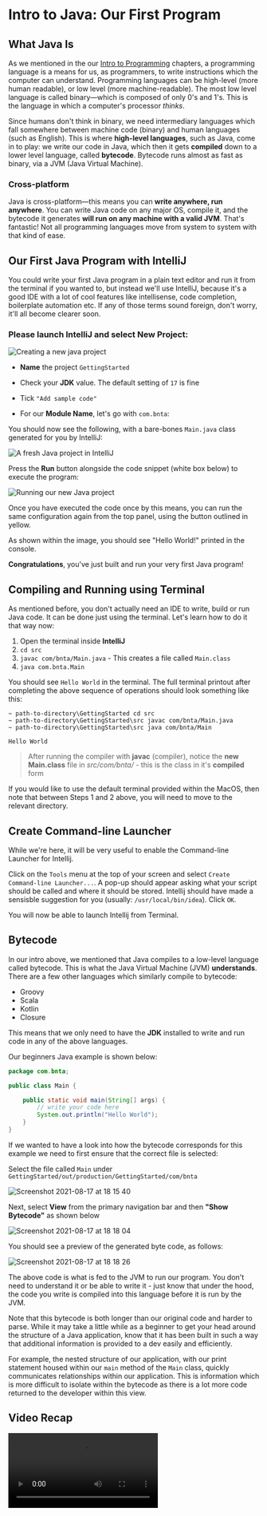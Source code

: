 # Intro to Java: Our First Program

## What Java Is
As we mentioned in the our [Intro to Programming](../../../programming_fundamentals/what_is_programming.md) chapters, a programming language is a means for us, as programmers, to write instructions which the computer can understand. Programming languages can be high-level (more human readable), or low level (more machine-readable). The most low level language is called binary—which is composed of only 0's and 1's. This is the language in which a computer's processor *thinks*.

Since humans don't think in binary, we need intermediary languages which fall somewhere between machine code (binary) and human languages (such as English). This is where **high-level languages**, such as Java, come in to play: we write our code in Java,  which then it gets **compiled** down to a lower level language, called **bytecode**. Bytecode runs almost as fast as binary, via a JVM (Java Virtual Machine). 

### Cross-platform
Java is cross-platform—this means you can **write anywhere, run anywhere**. You can write Java code on any major OS, compile it, and the bytecode it generates **will run on any machine with a valid JVM**. That's fantastic! Not all programming languages move from system to system with that kind of ease.



## Our First Java Program with IntelliJ
You could write your first Java program in a plain text editor and run it from the terminal if you wanted to, but instead we'll use IntelliJ, because it's a good IDE with a lot of cool features like intellisense, code completion, boilerplate automation etc. If any of those terms sound foreign, don't worry, it'll all become clearer soon.

### Please launch IntelliJ and select **New Project**:
![Creating a new java project](../../../assets/java/intro_to_java/create_new_project.png)

- **Name** the project `GettingStarted`

- Check your **JDK** value. The default setting of `17` is fine

- Tick `"Add sample code"`

- For our **Module Name**, let's go with `com.bnta`:

You should now see the following, with a bare-bones `Main.java` class generated for you by IntelliJ:

![A fresh Java project in IntelliJ](../../../assets/java/intro_to_java/new_project.png)

Press the **Run** button alongside the code snippet (white box below) to execute the program:

![Running our new Java project](../../../assets/java/intro_to_java/running_main.png)

Once you have executed the code once by this means, you can run the same configuration again from the top panel, using the button outlined in yellow.

As shown within the image, you should see "Hello World!" printed in the console. 

**Congratulations**, you've just built and run your very first Java program!


## Compiling and Running using **Terminal**

As mentioned before, you don't actually need an IDE to write, build or run Java code. It can be done just using the terminal. Let's learn how to do it that way now:

1. Open the terminal inside **IntelliJ**
2. `cd src`
3. `javac com/bnta/Main.java` - This creates a file called `Main.class`
4. `java com.bnta.Main`

You should see `Hello World` in the terminal. The full terminal printout after completing the above sequence of operations should look something like this:

```
~ path-to-directory\GettingStarted cd src
~ path-to-directory\GettingStarted\src javac com/bnta/Main.java
~ path-to-directory\GettingStarted\src java com/bnta/Main

Hello World 
```

> After running the compiler with **javac** (compiler), notice the **new Main.class** file in *src/com/bnta/* - this is the class in it's **compiled** form

If you would like to use the default terminal provided within the MacOS, then note that between Steps 1 and 2 above, you will need to move to the relevant directory.

## Create Command-line Launcher
While we're here, it will be very useful to enable the Command-line Launcher for Intellij. 

Click on the `Tools` menu at the top of your screen and select `Create Command-line Launcher...`. A pop-up should appear asking what your script should be called and where it should be stored. Intellij should have made a sensisble suggestion for you (usually: `/usr/local/bin/idea`).
Click `OK`.

You will now be able to launch Intellij from Terminal.

## Bytecode

In our intro above, we mentioned that Java compiles to a low-level language called bytecode. This is what the Java Virtual Machine (JVM) **understands**. There are a few other languages which similarly compile to bytecode: 

- Groovy
- Scala
- Kotlin
- Closure

This means that we only need to have the **JDK** installed to write and run code in any of the above languages.

Our beginners Java example is shown below:

```java
package com.bnta;

public class Main {

    public static void main(String[] args) {
        // write your code here
        System.out.println("Hello World");
    }
}
```

If we wanted to have a look into how the bytecode corresponds for this example we need to first ensure that the correct file is selected:

Select the file called `Main` under `GettingStarted/out/production/GettingStarted/com/bnta`

![Screenshot 2021-08-17 at 18 15 40](../../../assets/java/intro_to_java/select-main.jpg)

Next, select **View** from the primary navigation bar and then **"Show Bytecode"** as shown below

![Screenshot 2021-08-17 at 18 18 04](../../../assets/java/intro_to_java/show-byte-code.jpg)

You should see a preview of the generated byte code, as follows:

![Screenshot 2021-08-17 at 18 18 26](https://user-images.githubusercontent.com/40702606/129771733-aa00a7d5-16d7-4d55-97c9-b77ef676f84f.png)

The above code is what is fed to the JVM to run our program. You don't need to understand it or be able to write it - just know that under the hood, the code you write is compiled into this language before it is run by the JVM.

Note that this bytecode is both longer than our original code and harder to parse. While it may take a little while as a beginner to get your head around the structure of a Java application, know that it has been built in such a way that additional information is provided to a dev easily and efficiently. 

For example, the nested structure of our application, with our print statement housed within our `main` method of the `Main` class, quickly communicates relationships within our application. This is information which is more difficult to isolate within the bytecode as there is a lot more code returned to the developer within this view.

## Video Recap
![type:video](../../../assets/java/intro_to_java/1-java-intro.mp4)
